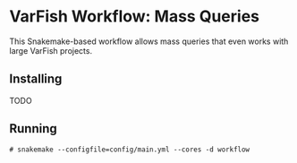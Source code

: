 # VarFish Workflow: Mass Queries

This Snakemake-based workflow allows mass queries that even works with large VarFish projects.

## Installing

TODO

## Running

```
# snakemake --configfile=config/main.yml --cores -d workflow
```
